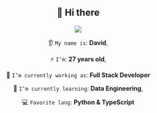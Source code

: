 <h2 align="center">👋 Hi there </h2>

<p align="center"><img src="https://komarev.com/ghpvc/?username=davidalmaz&color=blue"/></p>

<div align="center">

  👂 `My name is`: **David**,
  
  ⚡ `I’m`: **27 years old**,
  
  🔭 `I’m currently working as`: **Full Stack Developer**
  
  🌱 `I’m currently learning`: **Data Engineering**,
  
  💻 `Favorite lang`: **Python & TypeScript** 

</div>
